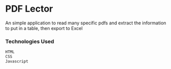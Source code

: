 # PDF Lector

An simple application to read many specific pdfs and extract the information to put in a table, then export to Excel

### Technologies Used

```bash
HTML
CSS
Javascript
```
